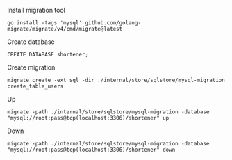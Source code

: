 Install migration tool

```
go install -tags 'mysql' github.com/golang-migrate/migrate/v4/cmd/migrate@latest
```

Create database

```
CREATE DATABASE shortener;
```

Create migration

```
migrate create -ext sql -dir ./internal/store/sqlstore/mysql-migration create_table_users
```

Up

```
migrate -path ./internal/store/sqlstore/mysql-migration -database "mysql://root:pass@tcp(localhost:3306)/shortener" up
```

Down

```
migrate -path ./internal/store/sqlstore/mysql-migration -database "mysql://root:pass@tcp(localhost:3306)/shortener" down
```

